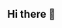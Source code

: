 ## Hi there 👋

<!--
**samirasoares2009/samirasoares2009** is a ✨ _special_ ✨ repository because its `README.md` (this file) appears on your GitHub profile.

- 🔭 Atualmente estou trabalhando em atendimento
- 🌱 Atualmente estou aprendendo manuntenção de computadores
- 👯 Procuro colaborar em equipe e com os meus amigos
- 🤔 Estou procurando ajuda com socializar com pessoas
- 💬 Pergunte-me sobre coisas que eu gosto de fazer
- 📫 Como entrar em contato comigo: pelas minhas redes sociais (@samywz._)
- 😄 Pronomes: ela/dela
- ⚡ Curiosidade: sou uma pessoa paciente, gosto de ajudar as pessoas e procurar entender os seus problemas
-->
